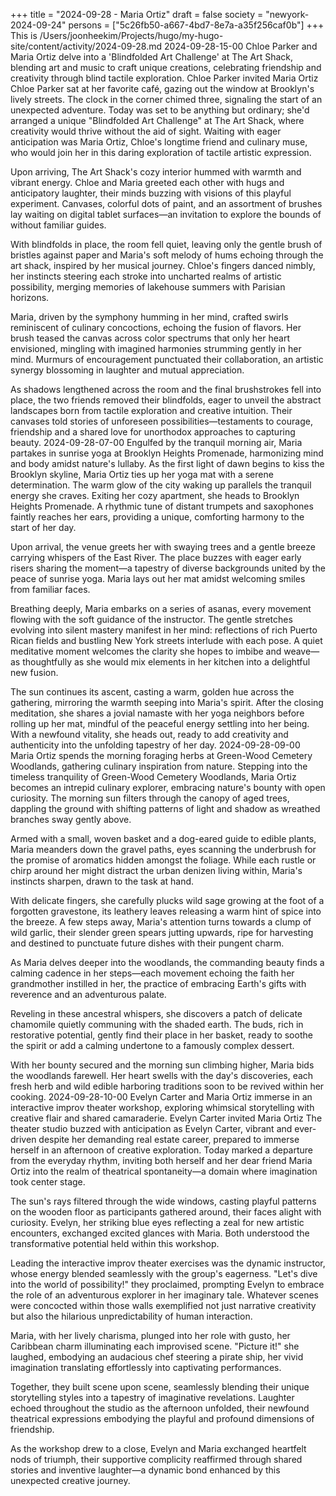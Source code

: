 +++
title = "2024-09-28 - Maria Ortiz"
draft = false
society = "newyork-2024-09-24"
persons = ["5c26fb50-a667-4bd7-8e7a-a35f256caf0b"]
+++
This is /Users/joonheekim/Projects/hugo/my-hugo-site/content/activity/2024-09-28.md
2024-09-28-15-00
Chloe Parker and Maria Ortiz delve into a 'Blindfolded Art Challenge' at The Art Shack, blending art and music to craft unique creations, celebrating friendship and creativity through blind tactile exploration.
Chloe Parker invited Maria Ortiz
Chloe Parker sat at her favorite café, gazing out the window at Brooklyn's lively streets. The clock in the corner chimed three, signaling the start of an unexpected adventure. Today was set to be anything but ordinary; she'd arranged a unique "Blindfolded Art Challenge" at The Art Shack, where creativity would thrive without the aid of sight. Waiting with eager anticipation was Maria Ortiz, Chloe's longtime friend and culinary muse, who would join her in this daring exploration of tactile artistic expression.

Upon arriving, The Art Shack's cozy interior hummed with warmth and vibrant energy. Chloe and Maria greeted each other with hugs and anticipatory laughter, their minds buzzing with visions of this playful experiment. Canvases, colorful dots of paint, and an assortment of brushes lay waiting on digital tablet surfaces—an invitation to explore the bounds of without familiar guides.

With blindfolds in place, the room fell quiet, leaving only the gentle brush of bristles against paper and Maria's soft melody of hums echoing through the art shack, inspired by her musical journey. Chloe's fingers danced nimbly, her instincts steering each stroke into uncharted realms of artistic possibility, merging memories of lakehouse summers with Parisian horizons.

Maria, driven by the symphony humming in her mind, crafted swirls reminiscent of culinary concoctions, echoing the fusion of flavors. Her brush teased the canvas across color spectrums that only her heart envisioned, mingling with imagined harmonies strumming gently in her mind. Murmurs of encouragement punctuated their collaboration, an artistic synergy blossoming in laughter and mutual appreciation.

As shadows lengthened across the room and the final brushstrokes fell into place, the two friends removed their blindfolds, eager to unveil the abstract landscapes born from tactile exploration and creative intuition. Their canvases told stories of unforeseen possibilities—testaments to courage, friendship and a shared love for unorthodox approaches to capturing beauty.
2024-09-28-07-00
Engulfed by the tranquil morning air, Maria partakes in sunrise yoga at Brooklyn Heights Promenade, harmonizing mind and body amidst nature's lullaby.
As the first light of dawn begins to kiss the Brooklyn skyline, Maria Ortiz ties up her yoga mat with a serene determination. The warm glow of the city waking up parallels the tranquil energy she craves. Exiting her cozy apartment, she heads to Brooklyn Heights Promenade. A rhythmic tune of distant trumpets and saxophones faintly reaches her ears, providing a unique, comforting harmony to the start of her day.

Upon arrival, the venue greets her with swaying trees and a gentle breeze carrying whispers of the East River. The place buzzes with eager early risers sharing the moment—a tapestry of diverse backgrounds united by the peace of sunrise yoga. Maria lays out her mat amidst welcoming smiles from familiar faces.

Breathing deeply, Maria embarks on a series of asanas, every movement flowing with the soft guidance of the instructor. The gentle stretches evolving into silent mastery manifest in her mind: reflections of rich Puerto Rican fields and bustling New York streets interlude with each pose. A quiet meditative moment welcomes the clarity she hopes to imbibe and weave—as thoughtfully as she would mix elements in her kitchen into a delightful new fusion.

The sun continues its ascent, casting a warm, golden hue across the gathering, mirroring the warmth seeping into Maria's spirit. After the closing meditation, she shares a jovial namaste with her yoga neighbors before rolling up her mat, mindful of the peaceful energy settling into her being. With a newfound vitality, she heads out, ready to add creativity and authenticity into the unfolding tapestry of her day.
2024-09-28-09-00
Maria Ortiz spends the morning foraging herbs at Green-Wood Cemetery Woodlands, gathering culinary inspiration from nature.
Stepping into the timeless tranquility of Green-Wood Cemetery Woodlands, Maria Ortiz becomes an intrepid culinary explorer, embracing nature's bounty with open curiosity. The morning sun filters through the canopy of aged trees, dappling the ground with shifting patterns of light and shadow as wreathed branches sway gently above.

Armed with a small, woven basket and a dog-eared guide to edible plants, Maria meanders down the gravel paths, eyes scanning the underbrush for the promise of aromatics hidden amongst the foliage. While each rustle or chirp around her might distract the urban denizen living within, Maria's instincts sharpen, drawn to the task at hand.

With delicate fingers, she carefully plucks wild sage growing at the foot of a forgotten gravestone, its leathery leaves releasing a warm hint of spice into the breeze. A few steps away, Maria's attention turns towards a clump of wild garlic, their slender green spears jutting upwards, ripe for harvesting and destined to punctuate future dishes with their pungent charm.

As Maria delves deeper into the woodlands, the commanding beauty finds a calming cadence in her steps—each movement echoing the faith her grandmother instilled in her, the practice of embracing Earth's gifts with reverence and an adventurous palate.

Reveling in these ancestral whispers, she discovers a patch of delicate chamomile quietly communing with the shaded earth. The buds, rich in restorative potential, gently find their place in her basket, ready to soothe the spirit or add a calming undertone to a famously complex dessert.

With her bounty secured and the morning sun climbing higher, Maria bids the woodlands farewell. Her heart swells with the day's discoveries, each fresh herb and wild edible harboring traditions soon to be revived within her cooking.
2024-09-28-10-00
Evelyn Carter and Maria Ortiz immerse in an interactive improv theater workshop, exploring whimsical storytelling with creative flair and shared camaraderie.
Evelyn Carter invited Maria Ortiz
The theater studio buzzed with anticipation as Evelyn Carter, vibrant and ever-driven despite her demanding real estate career, prepared to immerse herself in an afternoon of creative exploration. Today marked a departure from the everyday rhythm, inviting both herself and her dear friend Maria Ortiz into the realm of theatrical spontaneity—a domain where imagination took center stage.

The sun's rays filtered through the wide windows, casting playful patterns on the wooden floor as participants gathered around, their faces alight with curiosity. Evelyn, her striking blue eyes reflecting a zeal for new artistic encounters, exchanged excited glances with Maria. Both understood the transformative potential held within this workshop.

Leading the interactive improv theater exercises was the dynamic instructor, whose energy blended seamlessly with the group's eagerness. "Let's dive into the world of possibility!" they proclaimed, prompting Evelyn to embrace the role of an adventurous explorer in her imaginary tale. Whatever scenes were concocted within those walls exemplified not just narrative creativity but also the hilarious unpredictability of human interaction.

Maria, with her lively charisma, plunged into her role with gusto, her Caribbean charm illuminating each improvised scene. "Picture it!" she laughed, embodying an audacious chef steering a pirate ship, her vivid imagination translating effortlessly into captivating performances.

Together, they built scene upon scene, seamlessly blending their unique storytelling styles into a tapestry of imaginative revelations. Laughter echoed throughout the studio as the afternoon unfolded, their newfound theatrical expressions embodying the playful and profound dimensions of friendship. 

As the workshop drew to a close, Evelyn and Maria exchanged heartfelt nods of triumph, their supportive complicity reaffirmed through shared stories and inventive laughter—a dynamic bond enhanced by this unexpected creative journey.
